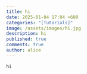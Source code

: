 ```yaml
---
title: hi
date: 2025-01-04 17:04 +600
categories: "[Tutorials]"
image: /assets/images/hi.jpg
description: hi
published: true
comments: true
author: alice
---
```

```
hi
```